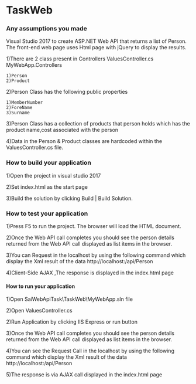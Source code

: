 # TaskWeb
### Any assumptions you made

Visual Studio 2017 to create ASP.NET Web API  that returns a list of Person. The front-end web page uses Html page with jQuery to display the results.

1)There are 2 class present in Controllers ValuesController.cs 
   MyWebApp.Controllers

    1)Person
    2)Product

2)Person Class has the following public properties

    1)MemberNumber
    2)ForeName
    3)Surname 

3)Person Class has a collection of products that person holds which has the product name,cost associated with  the person

4)Data in the  Person & Product classes are hardcoded within the  ValuesController.cs file.

### How to build your application


1)Open the project in visual studio 2017

2)Set index.html as the start page

3)Build the solution by clicking Build | Build Solution.

### How to test your application

1)Press F5 to run the project. The browser will load the HTML document.

2)Once the Web API call completes you should see the person details returned from the Web API call displayed as list items in the browser.

3)You can  Request in the localhost by using the following command which display the 
Xml result of the data
http://localhost:/api/Person

4)Client-Side AJAX ,The response is  displayed in the index.html page

#### How to run your application

1)Open SaiWebApiTask\TaskWeb\MyWebApp.sln file

2)Open ValuesController.cs

2)Run Application by clicking IIS Express or run button

3)Once the Web API call completes you should see the person details returned from the Web API call displayed as list items in the browser.

4)You can see the Request Call in the localhost by using the following command which display the 
Xml result of the data
http://localhost:/api/Person

5)The response is via AJAX call displayed in the index.html page




